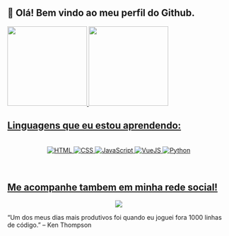 ## 👋 Olá! Bem vindo ao meu perfil do Github.

<div>
<a href="https://github.com/dudubarbaro">
<img height="180em" src="https://github-readme-stats.vercel.app/api/top-langs/?username=dudubarbaro&layout=compact&langs_count=7&theme=apprentice"/>
<img height="180em" src="https://github-readme-stats.vercel.app/api?username=dudubarbaro&show_icons=true&theme=apprentice&include_all_commits=true&count_private=true"/>
</div>
  
   ## Linguagens que eu estou aprendendo:

<div style="display: inline_block" align="center"><br>
  <!-- Programming Languages -->
        <!-- HTML -->
        <a href="https://github.com/dudubarbaro?tab=repositories" target="_blank"><img alt="HTML"
                        src="https://img.shields.io/badge/-HTML-E34F26?style=flat-square&logo=HTML5&logoColor=white">
        </a>
        <!-- CSS  -->
        <a href="https://github.com/dudubarbaro?tab=repositories" target="_blank"><img alt="CSS"
                        src="https://img.shields.io/badge/-CSS-1572B6?style=flat-square&logo=CSS3&logoColor=white">
        </a>
        <!-- JavaScript -->
        <a href="https://github.com/dudubarbaro?tab=repositories" target="_blank"><img alt="JavaScript"
                        src="https://img.shields.io/badge/-JavaScript-F7DF1E?style=flat-square&logo=JavaScript&logoColor=white">
        </a>
        <!-- VueJS -->
        <a href="https://github.com/dudubarbaro?tab=repositories" target="_blank"><img alt="VueJS"
                        src="https://img.shields.io/badge/-VueJS-40b684?logo=vue.js&logoColor=white&style=flat-square">
          <!-- Python -->
        <a href="https://github.com/horodeski?tab=repositories" target="_blank"><img alt="Python"
                        src="https://img.shields.io/badge/-Python-3776AB?style=flat-square&logo=Python&logoColor=white">
</div>
<br/>
<br/>
 
  ## Me acompanhe tambem em minha rede social!

<div align="center"> 
  
 <a href="https://instagram.com/dudubarbaro/" target="_blank"><img src="https://img.shields.io/badge/-Instagram-%23E4405F?style=for-the-badge&logo=instagram&logoColor=white" target="_blank"></a>
  
</div>
  
<div>
  “Um dos meus dias mais produtivos foi quando eu joguei fora 1000 linhas de código.” – Ken Thompson
 </div>



